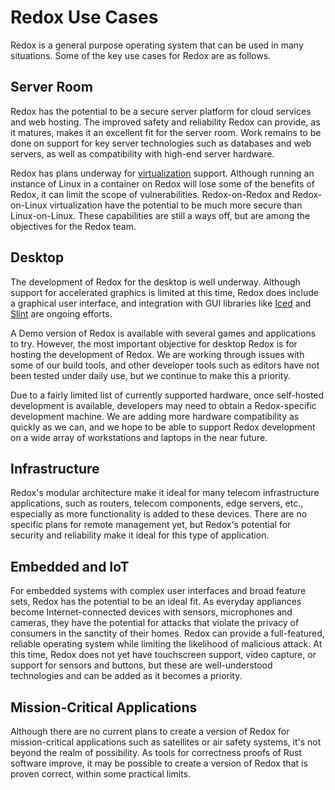 # Redox Use Cases

Redox is a general purpose operating system that can be used in many situations. Some of the key use cases for Redox are as follows.

## Server Room

Redox has the potential to be a secure server platform for cloud services and web hosting. The improved safety and reliability Redox can provide, as it matures, makes it an excellent fit for the server room. Work remains to be done on support for key server technologies such as databases and web servers, as well as compatibility with high-end server hardware.

Redox has plans underway for [virtualization](https://en.wikipedia.org/wiki/OS-level_virtualization) support. Although running an instance of Linux in a container on Redox will lose some of the benefits of Redox, it can limit the scope of vulnerabilities. Redox-on-Redox and Redox-on-Linux virtualization have the potential to be much more secure than Linux-on-Linux. These capabilities are still a ways off, but are among the objectives for the Redox team.

## Desktop

The development of Redox for the desktop is well underway. Although support for accelerated graphics is limited at this time, Redox does include a graphical user interface, and integration with GUI libraries like [Iced](https://iced.rs/) and [Slint](https://slint-ui.com/) are ongoing efforts.

A Demo version of Redox is available with several games and applications to try. However, the most important objective for desktop Redox is for hosting the development of Redox. We are working through issues with some of our build tools, and other developer tools such as editors have not been tested under daily use, but we continue to make this a priority.

Due to a fairly limited list of currently supported hardware, once self-hosted development is available, developers may need to obtain a Redox-specific development machine. We are adding more hardware compatibility as quickly as we can, and we hope to be able to support Redox development on a wide array of workstations and laptops in the near future.

## Infrastructure

Redox's modular architecture make it ideal for many telecom infrastructure applications, such as routers, telecom components, edge servers, etc., especially as more functionality is added to these devices. There are no specific plans for remote management yet, but Redox's potential for security and reliability make it ideal for this type of application.

## Embedded and IoT

For embedded systems with complex user interfaces and broad feature sets, Redox has the potential to be an ideal fit. As everyday appliances become Internet-connected devices with sensors, microphones and cameras, they have the potential for attacks that violate the privacy of consumers in the sanctity of their homes. Redox can provide a full-featured, reliable operating system while limiting the likelihood of malicious attack. At this time, Redox does not yet have touchscreen support, video capture, or support for sensors and buttons, but these are well-understood technologies and can be added as it becomes a priority.

## Mission-Critical Applications

Although there are no current plans to create a version of Redox for mission-critical applications such as satellites or air safety systems, it's not beyond the realm of possibility. As tools for correctness proofs of Rust software improve, it may be possible to create a version of Redox that is proven correct, within some practical limits.

